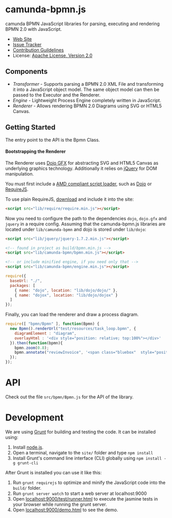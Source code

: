 camunda-bpmn.js
===============

camunda BPMN JavaScript libraries for parsing, executing and rendering BPMN 2.0 with JavaScript. 

* [Web Site](http://www.camunda.org/)
* [Issue Tracker](https://app.camunda.com/jira)
* [Contribution Guildelines](http://www.camunda.org/community/contribute.html)
* License: [Apache License, Version 2.0](http://www.apache.org/licenses/LICENSE-2.0)


Components
---------

 * *Transformer* - Supports parsing a BPMN 2.0 XML File and transforming it into a JavaScript object model. The same object model can then be passed to the Executor and the Renderer.
 * *Engine* - Lightweight Process Engine completely written in JavaScript.
 * *Renderer* - Allows rendering BPMN 2.0 Diagrams using SVG or HTML5 Canvas.


Getting Started
---------

The entry point to the API is the Bpmn Class.


#### Bootstrapping the Renderer

The Renderer uses [Dojo GFX](http://dojotoolkit.org/reference-guide/1.8/dojox) for abstracting SVG and HTML5 Canvas as underlying graphics technology.
Additionally it relies on [jQuery](http://jquery.com) for DOM manipulation.

You must first include a [AMD compliant script loader](https://github.com/amdjs/amdjs-api/wiki/AMD), such as [Dojo](http://dojotoolkit.org/) or [RequireJS](http://requirejs.org).

To use plain RequireJS, [download](http://requirejs.org/docs/download.html#requirejs) and include it into the site:

```html
<script src="lib/require/require.min.js"></script>
```

Now you need to configure the path to the dependencies `dojo`, `dojo.gfx` and `jquery` in a require config. 
Assuming that the camunda-bpmn.js libraries are located under `lib/camunda-bpmn` and dojo is stored under `lib/dojo`:

```html
<script src="lib/jquery/jquery-1.7.2.min.js"></script>

<!-- found in project as build/bpmn.min.js -->
<script src="lib/camunda-bpmn/bpmn.min.js"></script>

<!-- or include minified engine, if you need only that -->
<script src="lib/camunda-bpmn/engine.min.js"></script>
```

```javascript
require({
  baseUrl: "./",
  packages: [
    { name: "dojo", location: "lib/dojo/dojo/" },
    { name: "dojox", location: "lib/dojo/dojox" }
  ]
});
```

Finally, you can load the renderer and draw a process diagram.

```javascript
require([ "bpmn/Bpmn" ], function(Bpmn) {
  new Bpmn().renderUrl("test/resources/task_loop.bpmn", {
    diagramElement : "diagram",
    overlayHtml : '<div style="position: relative; top:100%"></div>'
  }).then(function(bpmn){
    bpmn.zoom(0.8);
    bpmn.annotate("reviewInvoice", '<span class="bluebox"  style="position: relative; top:100%">New Text</span>', ["highlight"]);
  });
});
```


API
===

Check out the file `src/bpmn/Bpmn.js` for the API of the library.


Development
===========

We are using [Grunt](http://gruntjs.com) for building and testing the code.
It can be installed using:

1. Install [node.js](http://nodejs.org/).
2. Open a terminal, navigate to the `site/` folder and type `npm install`
3. Install Grunt's command line interface (CLI) globally using `npm install -g grunt-cli`

After Grunt is installed you can use it like this:

1. Run `grunt requirejs` to optimize and minify the JavaScript code into the `build/` folder.
2. Run `grunt server watch` to start a web server at localhost:9000
3. Open [localhost:9000/test/runner.html](http://localhost:9000/test/runner.html) to execute the jasmine tests in your browser while running the grunt server.
4. Open [localhost:9000/demo.html](http://localhost:9000/demo.html) to see the demo.